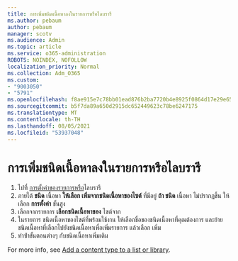 ```yaml
---
title: การเพิ่มชนิดเนื้อหาลงในรายการหรือไลบรารี
ms.author: pebaum
author: pebaum
manager: scotv
ms.audience: Admin
ms.topic: article
ms.service: o365-administration
ROBOTS: NOINDEX, NOFOLLOW
localization_priority: Normal
ms.collection: Adm_O365
ms.custom:
- "9003050"
- "5791"
ms.openlocfilehash: f8ae915e7c78bb01ead876b2ba7720b4e8925f0864d17e29e65a3f664a79dda1
ms.sourcegitcommit: b5f7da89a650d2915dc652449623c78be6247175
ms.translationtype: MT
ms.contentlocale: th-TH
ms.lasthandoff: 08/05/2021
ms.locfileid: "53937048"
---
```

# <a name="add-a-content-type-to-a-list-or-library"></a>การเพิ่มชนิดเนื้อหาลงในรายการหรือไลบรารี

1. ไปที่  [การตั้งค่าของรายการหรือ](https://support.microsoft.com/en-us/office/edit-list-settings-in-sharepoint-online-4d35793b-246e-42a3-990c-563a83795b7f)ไลบรารี
2. ภายใต้  **ชนิด** เนื้อหา  **ให้เลือก เพิ่มจากชนิดเนื้อหาของไซต์** ที่มีอยู่ **ถ้า ชนิด** เนื้อหา ไม่ปรากฏขึ้น ให้เลือก **การตั้งค่า** ขั้นสูง
3. เลือกจากรายการ  **เลือกชนิดเนื้อหาของ**  ไซต์จาก
4. ในรายการ ชนิดเนื้อหาของไซต์ที่พร้อมใช้งาน ให้เลือกชื่อของชนิดเนื้อหาที่คุณต้องการ และย้ายชนิดเนื้อหาที่เลือกไปยังชนิดเนื้อหาเพื่อเพิ่มรายการ แล้วเลือก เพิ่ม
5. ทําซ้ําขั้นตอนต่างๆ กับชนิดเนื้อหาเพิ่มเติม

For more info, see  [Add a content type to a list or library](https://support.microsoft.com/en-us/office/add-a-content-type-to-a-list-or-library-917366ae-f7a2-47ad-87a5-9689a1884e60).